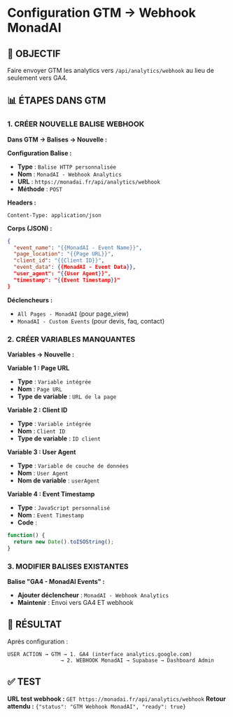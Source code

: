 # Configuration GTM → Webhook MonadAI

## 🎯 OBJECTIF
Faire envoyer GTM les analytics vers `/api/analytics/webhook` au lieu de seulement vers GA4.

## 📊 ÉTAPES DANS GTM

### 1. CRÉER NOUVELLE BALISE WEBHOOK

**Dans GTM → Balises → Nouvelle :**

**Configuration Balise :**
- **Type** : `Balise HTTP personnalisée`
- **Nom** : `MonadAI - Webhook Analytics`
- **URL** : `https://monadai.fr/api/analytics/webhook`
- **Méthode** : `POST`

**Headers :**
```
Content-Type: application/json
```

**Corps (JSON) :**
```json
{
  "event_name": "{{MonadAI - Event Name}}",
  "page_location": "{{Page URL}}",
  "client_id": "{{Client ID}}",
  "event_data": {{MonadAI - Event Data}},
  "user_agent": "{{User Agent}}",
  "timestamp": "{{Event Timestamp}}"
}
```

**Déclencheurs :**
- `All Pages - MonadAI` (pour page_view)
- `MonadAI - Custom Events` (pour devis, faq, contact)

### 2. CRÉER VARIABLES MANQUANTES

**Variables → Nouvelle :**

**Variable 1 : Page URL**
- **Type** : `Variable intégrée`
- **Nom** : `Page URL`
- **Type de variable** : `URL de la page`

**Variable 2 : Client ID**
- **Type** : `Variable intégrée` 
- **Nom** : `Client ID`
- **Type de variable** : `ID client`

**Variable 3 : User Agent**
- **Type** : `Variable de couche de données`
- **Nom** : `User Agent`
- **Nom de variable** : `userAgent`

**Variable 4 : Event Timestamp**
- **Type** : `JavaScript personnalisé`
- **Nom** : `Event Timestamp`
- **Code** :
```javascript
function() {
  return new Date().toISOString();
}
```

### 3. MODIFIER BALISES EXISTANTES

**Balise "GA4 - MonadAI Events" :**
- **Ajouter déclencheur** : `MonadAI - Webhook Analytics`
- **Maintenir** : Envoi vers GA4 ET webhook

## 🚀 RÉSULTAT

Après configuration :
```
USER ACTION → GTM → 1. GA4 (interface analytics.google.com)
                 → 2. WEBHOOK MonadAI → Supabase → Dashboard Admin
```

## ✅ TEST

**URL test webhook :** `GET https://monadai.fr/api/analytics/webhook`
**Retour attendu :** `{"status": "GTM Webhook MonadAI", "ready": true}`
